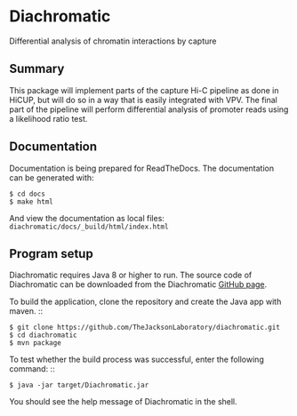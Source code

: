# Diachromatic

Differential analysis of chromatin interactions by capture

## Summary

This package will implement parts of the capture Hi-C pipeline as done in
HiCUP, but will do so in a way that is easily integrated with VPV. The final
part of the pipeline will perform differential analysis of 
promoter reads using a likelihood ratio test.


## Documentation

Documentation is being prepared for ReadTheDocs. The documentation can be generated with:

	$ cd docs
	$ make html

And view the documentation as local files: ``diachromatic/docs/_build/html/index.html``


## Program setup

Diachromatic requires Java 8 or higher to run. The source code of Diachromatic can be downloaded
from the Diachromatic [GitHub page](https://github.com/TheJacksonLaboratory/diachromatic).

To build the application, clone the repository and create the Java app with maven. ::

    $ git clone https://github.com/TheJacksonLaboratory/diachromatic.git
    $ cd diachromatic
    $ mvn package

To test whether the build process was successful, enter the following command: ::

    $ java -jar target/Diachromatic.jar

You should see the help message of Diachromatic in the shell.

